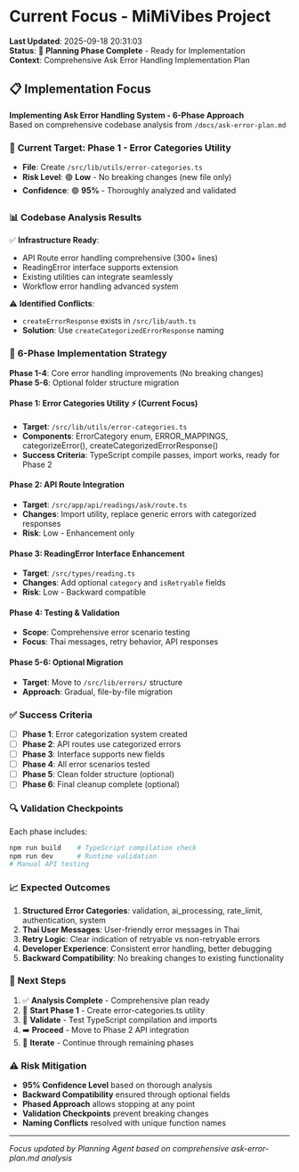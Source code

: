 # Current Focus - MiMiVibes Project

**Last Updated**: 2025-09-18 20:31:03  
**Status**: 🎯 **Planning Phase Complete** - Ready for Implementation  
**Context**: Comprehensive Ask Error Handling Implementation Plan

## 📋 Implementation Focus

**Implementing Ask Error Handling System - 6-Phase Approach**  
Based on comprehensive codebase analysis from `/docs/ask-error-plan.md`

### 🎯 **Current Target**: Phase 1 - Error Categories Utility
- **File**: Create `/src/lib/utils/error-categories.ts`
- **Risk Level**: 🟢 **Low** - No breaking changes (new file only)
- **Confidence**: 🟢 **95%** - Thoroughly analyzed and validated

### 📊 **Codebase Analysis Results**
✅ **Infrastructure Ready**:
- API Route error handling comprehensive (300+ lines)
- ReadingError interface supports extension
- Existing utilities can integrate seamlessly
- Workflow error handling advanced system

⚠️ **Identified Conflicts**:
- `createErrorResponse` exists in `/src/lib/auth.ts`
- **Solution**: Use `createCategorizedErrorResponse` naming

### 🚀 **6-Phase Implementation Strategy**

**Phase 1-4**: Core error handling improvements (No breaking changes)  
**Phase 5-6**: Optional folder structure migration

#### **Phase 1: Error Categories Utility** ⚡ (Current Focus)
- **Target**: `/src/lib/utils/error-categories.ts`
- **Components**: ErrorCategory enum, ERROR_MAPPINGS, categorizeError(), createCategorizedErrorResponse()
- **Success Criteria**: TypeScript compile passes, import works, ready for Phase 2

#### **Phase 2: API Route Integration**
- **Target**: `/src/app/api/readings/ask/route.ts`
- **Changes**: Import utility, replace generic errors with categorized responses
- **Risk**: Low - Enhancement only

#### **Phase 3: ReadingError Interface Enhancement**
- **Target**: `/src/types/reading.ts`
- **Changes**: Add optional `category` and `isRetryable` fields
- **Risk**: Low - Backward compatible

#### **Phase 4: Testing & Validation**
- **Scope**: Comprehensive error scenario testing
- **Focus**: Thai messages, retry behavior, API responses

#### **Phase 5-6: Optional Migration**
- **Target**: Move to `/src/lib/errors/` structure
- **Approach**: Gradual, file-by-file migration

### ✅ **Success Criteria**
- [ ] **Phase 1**: Error categorization system created
- [ ] **Phase 2**: API routes use categorized errors  
- [ ] **Phase 3**: Interface supports new fields
- [ ] **Phase 4**: All error scenarios tested
- [ ] **Phase 5**: Clean folder structure (optional)
- [ ] **Phase 6**: Final cleanup complete (optional)

### 🔍 **Validation Checkpoints**
Each phase includes:
```bash
npm run build    # TypeScript compilation check
npm run dev      # Runtime validation
# Manual API testing
```

### 📈 **Expected Outcomes**
1. **Structured Error Categories**: validation, ai_processing, rate_limit, authentication, system
2. **Thai User Messages**: User-friendly error messages in Thai
3. **Retry Logic**: Clear indication of retryable vs non-retryable errors
4. **Developer Experience**: Consistent error handling, better debugging
5. **Backward Compatibility**: No breaking changes to existing functionality

### 🎯 **Next Steps**
1. ✅ **Analysis Complete** - Comprehensive plan ready
2. 🚀 **Start Phase 1** - Create error-categories.ts utility
3. 🧪 **Validate** - Test TypeScript compilation and imports
4. ➡️ **Proceed** - Move to Phase 2 API integration
5. 🔄 **Iterate** - Continue through remaining phases

### ⚠️ **Risk Mitigation**
- **95% Confidence Level** based on thorough analysis
- **Backward Compatibility** ensured through optional fields
- **Phased Approach** allows stopping at any point
- **Validation Checkpoints** prevent breaking changes
- **Naming Conflicts** resolved with unique function names

---
*Focus updated by Planning Agent based on comprehensive ask-error-plan.md analysis*